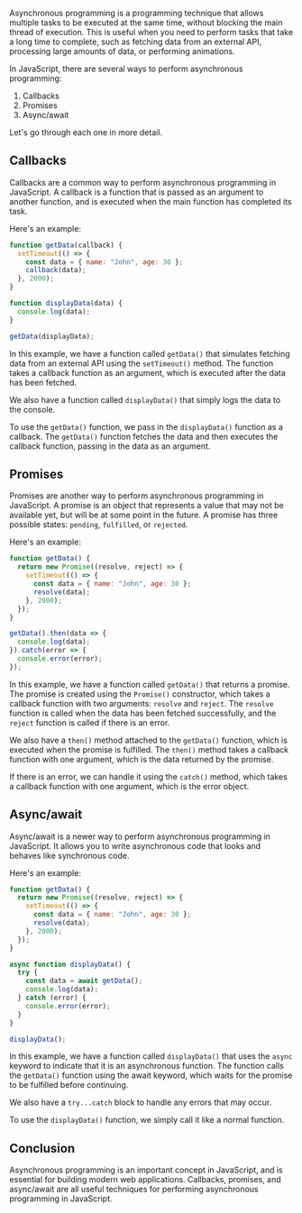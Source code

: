 Asynchronous programming is a programming technique that allows multiple tasks to be executed at the same time, without blocking the main thread of execution. 
This is useful when you need to perform tasks that take a long time to complete, such as fetching data from an external API, processing large amounts of data, or performing animations.

In JavaScript, there are several ways to perform asynchronous programming:

1. Callbacks
2. Promises
3. Async/await

Let's go through each one in more detail.

## Callbacks

Callbacks are a common way to perform asynchronous programming in JavaScript. 
A callback is a function that is passed as an argument to another function, and is executed when the main function has completed its task.

Here's an example:

```JavaScript 
function getData(callback) {
  setTimeout(() => {
    const data = { name: "John", age: 30 };
    callback(data);
  }, 2000);
}

function displayData(data) {
  console.log(data);
}

getData(displayData);
```

In this example, we have a function called `getData()` that simulates fetching data from an external API using the `setTimeout()` method. 
The function takes a callback function as an argument, which is executed after the data has been fetched.

We also have a function called `displayData()` that simply logs the data to the console.

To use the `getData()` function, we pass in the `displayData()` function as a callback. 
The `getData()` function fetches the data and then executes the callback function, passing in the data as an argument.

## Promises

Promises are another way to perform asynchronous programming in JavaScript. 
A promise is an object that represents a value that may not be available yet, but will be at some point in the future. 
A promise has three possible states: `pending`, `fulfilled`, or `rejected`.

Here's an example:

```JavaScript 
function getData() {
  return new Promise((resolve, reject) => {
    setTimeout(() => {
      const data = { name: "John", age: 30 };
      resolve(data);
    }, 2000);
  });
}

getData().then(data => {
  console.log(data);
}).catch(error => {
  console.error(error);
});
```

In this example, we have a function called `getData()` that returns a promise. 
The promise is created using the `Promise()` constructor, which takes a callback function with two arguments: `resolve` and `reject`. 
The `resolve` function is called when the data has been fetched successfully, and the `reject` function is called if there is an error.

We also have a `then()` method attached to the `getData()` function, which is executed when the promise is fulfilled. 
The `then()` method takes a callback function with one argument, which is the data returned by the promise.

If there is an error, we can handle it using the `catch()` method, which takes a callback function with one argument, which is the error object.

## Async/await

Async/await is a newer way to perform asynchronous programming in JavaScript. 
It allows you to write asynchronous code that looks and behaves like synchronous code.

Here's an example:

```JavaScript 
function getData() {
  return new Promise((resolve, reject) => {
    setTimeout(() => {
      const data = { name: "John", age: 30 };
      resolve(data);
    }, 2000);
  });
}

async function displayData() {
  try {
    const data = await getData();
    console.log(data);
  } catch (error) {
    console.error(error);
  }
}

displayData();
```
In this example, we have a function called `displayData()` that uses the `async` keyword to indicate that it is an asynchronous function. 
The function calls the `getData()` function using the await keyword, which waits for the promise to be fulfilled before continuing.

We also have a `try...catch` block to handle any errors that may occur.

To use the `displayData()` function, we simply call it like a normal function.

## Conclusion

Asynchronous programming is an important concept in JavaScript, and is essential for building modern web applications. 
Callbacks, promises, and async/await are all useful techniques for performing asynchronous programming in JavaScript.
